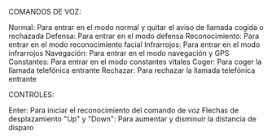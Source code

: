 COMANDOS DE VOZ:

Normal: Para entrar en el modo normal y quitar el aviso de llamada cogida o rechazada
Defensa: Para entrar en el modo defensa
Reconocimiento: Para entrar en el modo reconocimiento facial
Infrarrojos: Para entrar en el modo infrarrojos
Navegación: Para entrar en el modo navegación y GPS
Constantes: Para entrar en el modo constantes vitales
Coger: Para coger la llamada telefónica entrante
Rechazar: Para rechazar la llamada telefónica entrante

CONTROLES:

Enter: Para iniciar el reconocimiento del comando de voz
Flechas de desplazamiento "Up" y "Down": Para aumentar y disminuir la distancia de disparo